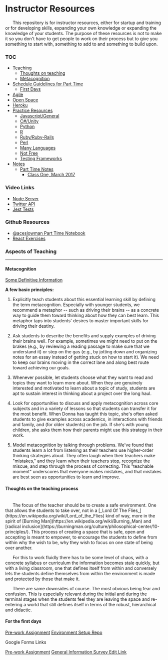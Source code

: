 # Instructor Resources

&nbsp;&nbsp;&nbsp;&nbsp;&nbsp;&nbsp;This repository is for instructor resources, either for startup and training or for developing skills, expanding your own knowledge or expanding the knowledge of your students.  The purpose of these resources is not to make it so you don't have to get people to work on their process but to give you something to start with, something to add to and something to build upon.   

### TOC

  - [Teaching](#teaching)
    - [Thoughts on teaching](#thoughts-on-teaching)
    - [Metacognition](./metacognition.md)
  - [Schedule Guidelines for Part Time](./schedule-guidelines.md)
    - [First Days](#start-up-resources)
  - [Agile](./agile.md)
  - [Open Space](./open-space.md)
  - [Heroku](./heroku.md)
  - [Practice Resources](./practice.md)
    - [Javascript/General](./practice.md#pr-js)
    - [C#/Unity](./practice.md#pr-c-sharp)
    - [Python](./practice.md#pr-python)
    - [R](./practice.md#pr-r)
    - [Ruby/Ruby-Rails](./practice.md#pr-ruby)
    - [Perl](./practice.md#pr-perl)
    - [Many Languages](./practice.md#pr-mult)
    - [Not Free](./practice.md#pr-not-free)
    - [Testing Frameworks](./practice.md#pr-test)
  - [Notes](./notes.md)
    - [Part Time Notes](./notes.md#part-time)
      - [Class One, March 2017](./notes.md#part-time-one)

### Video Links

  - [Node Server](https://mtcodeschool.slack.com/files/ed42311/F5GQLPQVC/zoom_0.mp4)
  - [Twitter API](https://vimeo.com/231162848)
  - [Jest Tests](https://vimeo.com/231162640)

### Github Resources

  - [@aceslowman Part Time Notebook](https://github.com/Montana-Code-School/Part-Time_Notebook)
  - [React Exercises](https://github.com/Montana-Code-School/react-exercises)


### <a name="teaching"></a> Aspects of Teaching
*******

#### <a name="metacog"></a> Metacognition

[Some Definitive Information](https://www.edutopia.org/blog/metacognition-gift-that-keeps-giving-donna-wilson-marcus-conyers)

**A few basic principles:**
1. Explicitly teach students about this essential learning skill by defining the term metacognition. Especially with younger students, we recommend a metaphor -- such as driving their brains -- as a concrete way to guide them toward thinking about how they can best learn. This metaphor taps into students' desires to master important skills for driving their destiny.

2. Ask students to describe the benefits and supply examples of driving their brains well. For example, sometimes we might need to put on the brakes (e.g., by reviewing a reading passage to make sure that we understand it) or step on the gas (e.g., by jotting down and organizing notes for an essay instead of getting stuck on how to start it). We need to keep our brains moving in the correct lane and along best route toward achieving our goals.

3. Whenever possible, let students choose what they want to read and topics they want to learn more about. When they are genuinely interested and motivated to learn about a topic of study, students are apt to sustain interest in thinking about a project over the long haul.

4. Look for opportunities to discuss and apply metacognition across core subjects and in a variety of lessons so that students can transfer it for the most benefit. When Donna has taught this topic, she's often asked students to give examples across academics, in interactions with friends and family, and (for older students) on the job. If she's with young children, she asks them how their parents might use this strategy in their work.

5. Model metacognition by talking through problems. We've found that students learn a lot from listening as their teachers use higher-order thinking strategies aloud. They often laugh when their teachers make "mistakes," and they learn when their teachers stop, recognize the miscue, and step through the process of correcting. This "teachable moment" underscores that everyone makes mistakes, and that mistakes are best seen as opportunities to learn and improve.

#### <a name="thoughts-on-teaching"></a> Thoughts on the teaching process
<br/>
&nbsp;&nbsp;&nbsp;&nbsp;&nbsp;&nbsp;The focus of the teacher should be to create a safe environment. One that allows the students to take over, not in a [_Lord Of The Flies_](https://en.wikipedia.org/wiki/Lord_of_the_Flies) kind of way, more in the spirit of [Burning Man](https://en.wikipedia.org/wiki/Burning_Man) and [radical inclusion](https://burningman.org/culture/philosophical-center/10-principles/). This process of creating a space that is safe, open and accepting is meant to empower, to encourage the students to define from within why the wish to be, why they wish to focus on one state of being over another.

&nbsp;&nbsp;&nbsp;&nbsp;&nbsp;&nbsp;For this to work fluidly there has to be some level of chaos, with a concrete syllabus or curriculum the information becomes stale quickly, but with a living classroom, one that defines itself from within and conversely lets the students define themselves from within the environment is made and protected by those that make it.

&nbsp;&nbsp;&nbsp;&nbsp;&nbsp;&nbsp;There are same downsides of course. The most obvious being fear and confusion. This is especially relevant during the initial  and during the terminal stages when the students feel they are leaving the space and re-entering a world that still defines itself in terms of the robust, hierarchical and didactic.

#### <a name="start-up-resources"></a> For the first days

[Pre-work Assignment](./prework-assignment.md)
[Environment Setup Repo](https://github.com/Montana-Code-School/Setup-Prework)

Google Forms Links

[Pre-work Assignment](https://docs.google.com/forms/d/1oEXi6ii6j-4qIGFJw6Aa1UcGYNy182CVgQxjOD0OfDc/edit?usp=sharing)
[General Information Survey Edit Link](https://docs.google.com/forms/d/1LE7epusyfX12dtzjkbZ6Q5VgvVsBtj6Jd48QBV8ZAVI/edit?usp=sharing)
